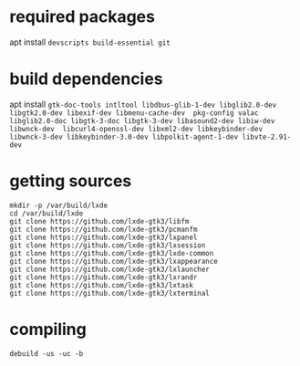 # required packages
apt install `devscripts build-essential git`

# build dependencies
apt install `gtk-doc-tools intltool libdbus-glib-1-dev libglib2.0-dev libgtk2.0-dev libexif-dev libmenu-cache-dev  pkg-config valac libglib2.0-doc libgtk-3-doc libgtk-3-dev libasound2-dev libiw-dev libwnck-dev  libcurl4-openssl-dev libxml2-dev libkeybinder-dev libwnck-3-dev libkeybinder-3.0-dev libpolkit-agent-1-dev libvte-2.91-dev`

# getting sources
```shell
mkdir -p /var/build/lxde
cd /var/build/lxde
git clone https://github.com/lxde-gtk3/libfm
git clone https://github.com/lxde-gtk3/pcmanfm
git clone https://github.com/lxde-gtk3/lxpanel
git clone https://github.com/lxde-gtk3/lxsession
git clone https://github.com/lxde-gtk3/lxde-common
git clone https://github.com/lxde-gtk3/lxappearance
git clone https://github.com/lxde-gtk3/lxlauncher
git clone https://github.com/lxde-gtk3/lxrandr
git clone https://github.com/lxde-gtk3/lxtask
git clone https://github.com/lxde-gtk3/lxterminal
```

# compiling
`debuild -us -uc -b`
